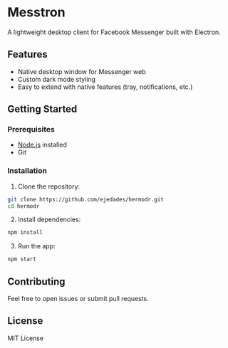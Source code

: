 # Messtron

A lightweight desktop client for Facebook Messenger built with Electron.

## Features

- Native desktop window for Messenger web
- Custom dark mode styling
- Easy to extend with native features (tray, notifications, etc.)

## Getting Started

### Prerequisites

- [Node.js](https://nodejs.org/) installed
- Git

### Installation

1. Clone the repository:

```bash
git clone https://github.com/ejedades/hermodr.git
cd hermodr
```

2. Install dependencies:

```bash
npm install
```

3. Run the app:

```bash
npm start
```

## Contributing

Feel free to open issues or submit pull requests.

## License

MIT License
